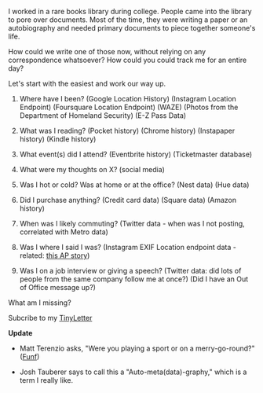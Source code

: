 I worked in a rare books library during college. People came into the library to pore over documents. Most of the time, they were writing a paper or an autobiography and needed primary documents to piece together someone's life. 

How could we write one of those now, without relying on any correspondence whatsoever? How could you could track me for an entire day?

Let's start with the easiest and work our way up.

1. Where have I been? (Google Location History) (Instagram Location Endpoint) (Foursquare Location Endpoint) (WAZE) (Photos from the Department of Homeland Security) (E-Z Pass Data) 

2. What was I reading? (Pocket history) (Chrome history) (Instapaper history) (Kindle history)

3. What event(s) did I attend? (Eventbrite history) (Ticketmaster database)

4. What were my thoughts on X? (social media)

5. Was I hot or cold? Was at home or at the office? (Nest data) (Hue data)

6. Did I purchase anything? (Credit card data) (Square data) (Amazon history)

7. When was I likely commuting? (Twitter data - when was I not posting, correlated with Metro data)

8. Was I where I said I was? (Instagram EXIF Location endpoint data - related: [this AP story](www.washingtonpost.com/politics/lawmaker-with-lavish-decor-billed-private-planes-concerts/2015/02/23/c7754d72-bbac-11e4-bdfa-b8e8f594e6ee_story.html)) 

9. Was I on a job interview or giving a speech? (Twitter data: did lots of people from the same company follow me at once?) (Did I have an Out of Office message up?)


What am I missing?

Subcribe to my [TinyLetter](http://www.tinyletter.com/melodykramer)

**Update**
* Matt Terenzio asks, "Were you playing a sport or on a merry-go-round?" ([Funf](http://www.funf.org/about.html))

* Josh Tauberer says to call this a "Auto-meta(data)-graphy," which is a term I really like. 
 
